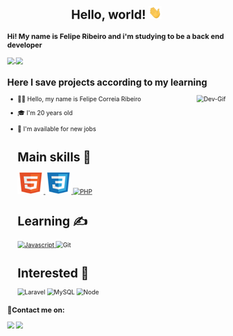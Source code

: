 <h1 align="center" >Hello, world! <img src="https://raw.githubusercontent.com/ABSphreak/ABSphreak/master/gifs/Hi.gif" width="30px" height = 30px"></h1>

### Hi! My name is Felipe Ribeiro and i'm studying to be a back end developer

<a href="https://github.com/anuraghazra/github-readme-stats">
  <img height=200 align="center" src="https://github-readme-stats.vercel.app/api?username=FelipeRibeir0&rank_icon=github&show_icons=true&theme=react&hide=issues" />
</a>
<a href="https://github.com/anuraghazra/convoychat">
  <img height=200 align="center" src="https://github-readme-stats.vercel.app/api/top-langs?username=FelipeRibeir0&layout=compact&langs_count=8&card_width=320&theme=react" />
</a>
<div>

  ## Here I save projects according to my learning
  <img align="right" alt="Dev-Gif" height="150" src="https://thumbs.gfycat.com/JollyHalfBlowfish-size_restricted.gif">
  
- 👨‍💻 Hello, my name is Felipe Correia Ribeiro
- 🎓 I'm 20 years old
- 💼 I'm available for new jobs
    
  # Main skills :dart:

  <a href="https://github.com/FelipeRibeir0/HtmlCss01">
  <img alt="HTML" height="50" width="60" src="https://raw.githubusercontent.com/devicons/devicon/master/icons/html5/html5-original.svg">
  </a>
   <a href="https://github.com/FelipeRibeir0/HtmlCss01">
  <img alt="CSS" height="50" width="60" src="https://raw.githubusercontent.com/devicons/devicon/master/icons/css3/css3-original.svg">
  </a>
  <a href="https://github.com/FelipeRibeir0/cursoFullStack">
  <img alt="PHP" width="80" src="https://www.freepnglogos.com/uploads/php-logo-png/php-logo-php-elephant-logo-vectors-download-5.png">
  </a>
  
  # Learning :writing_hand:
  <a href="https://github.com/FelipeRibeir0/aprendendoFirebase">
  <img  alt="Javascript" width="60" src="https://logos-download.com/wp-content/uploads/2019/01/JavaScript_Logo.png">
  </a>
    <img  alt="Git" height="50" width="60" src="https://cdn.jsdelivr.net/gh/devicons/devicon/icons/git/git-original.svg"/>
  
  # Interested :eyes:
    <img  alt="Laravel" height="50" width="50" src="https://static-00.iconduck.com/assets.00/laravel-icon-497x512-uwybstke.png">
  <img  alt="MySQL" height="50" width="60" src="https://cdn.jsdelivr.net/gh/devicons/devicon/icons/mysql/mysql-original.svg"/>
  <img  alt="Node" height="50" width="50" src="https://cdn.iconscout.com/icon/free/png-256/free-node-js-1174925.png">
<div>


  
  <h3 align="left">🔸Contact me on:</h3>
  <a href = "mailto:fecribeiro2003@gmail.com"><img src="https://img.shields.io/badge/Gmail-D14836?style=for-the-badge&logo=gmail&logoColor=white" width="100" target="_blank"></a>
  <a href="https://www.linkedin.com/in/felipe-c-ribeiro2003" target="_blank"><img src="https://img.shields.io/badge/-LinkedIn-%230077B5?style=for-the-badge&logo=linkedin&logoColor=white" width="123" target="_blank"></a>  
</div>
